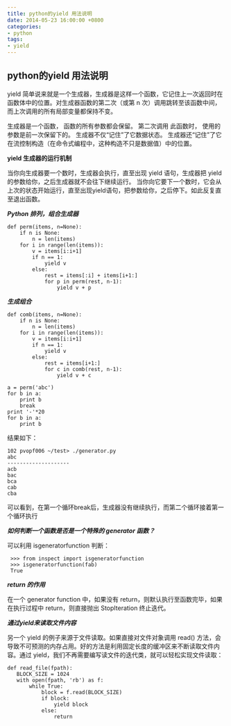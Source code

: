 ```yaml
---
title: python的yield 用法说明
date: 2014-05-23 16:00:00 +0800
categories:
- python
tags:
- yield
---
```


## python的yield 用法说明

yield 简单说来就是一个生成器，生成器是这样一个函数，它记住上一次返回时在函数体中的位置。对生成器函数的第二次（或第 n 次）调用跳转至该函数中间，而上次调用的所有局部变量都保持不变。

生成器是一个函数， 函数的所有参数都会保留。
第二次调用 此函数时， 使用的参数是前一次保留下的。
生成器不仅“记住”了它数据状态。 生成器还“记住”了它在流控制构造（在命令式编程中，这种构造不只是数据值）中的位置。

**yield 生成器的运行机制**

当你向生成器要一个数时，生成器会执行，直至出现 yield 语句，生成器把 yield 的参数给你，之后生成器就不会往下继续运行。 当你向它要下一个数时，它会从上次的状态开始运行，直至出现yield语句，把参数给你，之后停下。如此反复直至退出函数。

***Python 排列，组合生成器***

	def perm(items, n=None):
	    if n is None:
	        n = len(items)
	    for i in range(len(items)):
	        v = items[i:i+1]
	        if n == 1:
	            yield v
	        else:
	            rest = items[:i] + items[i+1:]
	            for p in perm(rest, n-1):
	                yield v + p

***生成组合***

	def comb(items, n=None):
	    if n is None:
	        n = len(items)
	    for i in range(len(items)):
	        v = items[i:i+1]
	        if n == 1:
	            yield v
	        else:
	            rest = items[i+1:]
	            for c in comb(rest, n-1):
	                yield v + c
	
	a = perm('abc')
	for b in a:
	    print b
	    break
	print '-'*20
	for b in a:
	    print b

结果如下：

	102 pvopf006 ~/test> ./generator.py
	abc
	--------------------
	acb
	bac
	bca
	cab
	cba

可以看到，在第一个循环break后，生成器没有继续执行，而第二个循环接着第一个循环执行

***如何判断一个函数是否是一个特殊的 generator 函数？***

可以利用 isgeneratorfunction 判断：


	 >>> from inspect import isgeneratorfunction
	 >>> isgeneratorfunction(fab)
	 True

***return 的作用***

在一个 generator function 中，如果没有 return，则默认执行至函数完毕，如果在执行过程中 return，则直接抛出 StopIteration 终止迭代。

***通过yield来读取文件内容***

另一个 yield 的例子来源于文件读取。如果直接对文件对象调用 read() 方法，会导致不可预测的内存占用。好的方法是利用固定长度的缓冲区来不断读取文件内容。通过 yield，我们不再需要编写读文件的迭代类，就可以轻松实现文件读取：

	def read_file(fpath):
	   BLOCK_SIZE = 1024
	   with open(fpath, 'rb') as f:
	       while True:
	           block = f.read(BLOCK_SIZE)
	           if block:
	               yield block
	           else:
	               return
